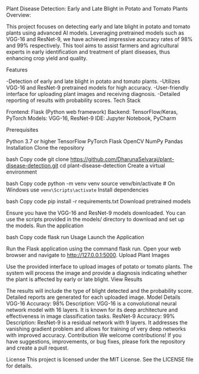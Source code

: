 Plant Disease Detection: Early and Late Blight in Potato and Tomato Plants
Overview:

This project focuses on detecting early and late blight in potato and tomato plants using advanced AI models. Leveraging pretrained models such as VGG-16 and ResNet-9, we have achieved impressive accuracy rates of 98% and 99% respectively. This tool aims to assist farmers and agricultural experts in early identification and treatment of plant diseases, thus enhancing crop yield and quality.

Features

-Detection of early and late blight in potato and tomato plants.
-Utilizes VGG-16 and ResNet-9 pretrained models for high accuracy.
-User-friendly interface for uploading plant images and receiving diagnosis.
-Detailed reporting of results with probability scores.
Tech Stack

Frontend: Flask (Python web framework)
Backend: TensorFlow/Keras, PyTorch
Models: VGG-16, ResNet-9
IDE: Jupyter Notebook, PyCharm

Prerequisites

Python 3.7 or higher
TensorFlow
PyTorch
Flask
OpenCV
NumPy
Pandas
Installation
Clone the repository

bash
Copy code
git clone https://github.com/DharunaSelvaraj/plant-disease-detection.git
cd plant-disease-detection
Create a virtual environment

bash
Copy code
python -m venv venv
source venv/bin/activate  # On Windows use `venv\Scripts\activate`
Install dependencies

bash
Copy code
pip install -r requirements.txt
Download pretrained models

Ensure you have the VGG-16 and ResNet-9 models downloaded. You can use the scripts provided in the models/ directory to download and set up the models.
Run the application

bash
Copy code
flask run
Usage
Launch the Application

Run the Flask application using the command flask run.
Open your web browser and navigate to http://127.0.0.1:5000.
Upload Plant Images

Use the provided interface to upload images of potato or tomato plants.
The system will process the image and provide a diagnosis indicating whether the plant is affected by early or late blight.
View Results

The results will include the type of blight detected and the probability score.
Detailed reports are generated for each uploaded image.
Model Details
VGG-16
Accuracy: 98%
Description: VGG-16 is a convolutional neural network model with 16 layers. It is known for its deep architecture and effectiveness in image classification tasks.
ResNet-9
Accuracy: 99%
Description: ResNet-9 is a residual network with 9 layers. It addresses the vanishing gradient problem and allows for training of very deep networks with improved accuracy.
Contribution
We welcome contributions! If you have suggestions, improvements, or bug fixes, please fork the repository and create a pull request.

License
This project is licensed under the MIT License. See the LICENSE file for details.
